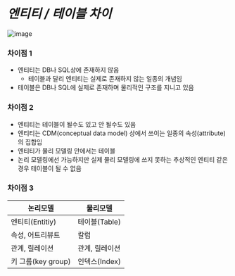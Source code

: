 # _엔티티 / 테이블 차이_

![image](https://user-images.githubusercontent.com/49335804/224047182-20a1b8e7-3a82-40a6-9628-cf591f531f2d.png)

### 차이점 1

- 엔티티는 DB나 SQL상에 존재하지 않음
  - 테이블과 달리 엔티티는 실제로 존재하지 않는 일종의 개념임
- 테이블은 DB나 SQL에 실제로 존재하며 물리적인 구조를 지니고 있음

### 차이점 2

- 엔티티는 테이블이 될수도 있고 안 될수도 있음
- 엔티티는 CDM(conceptual data model) 상에서 쓰이는 일종의 속성(attribute)의 집합임
- 엔티티가 물리 모델링 안에서는 테이블
- 논리 모델링에선 가능하지만 실제 물리 모델링에 쓰지 못하는 추상적인 엔티티 같은 경우 테이블이 될 수 없음

### 차이점 3

| 논리모델           | 물리모델       |
| ------------------ | -------------- |
| 엔티티(Entitiy)    | 테이블(Table)  |
| 속성, 어트리뷰트   | 칼럼           |
| 관계, 릴레이션     | 관계, 릴레이션 |
| 키 그룹(key group) | 인덱스(Index)  |
